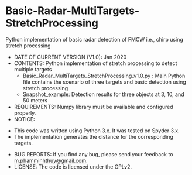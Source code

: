 # Basic-Radar-MultiTargets-StretchProcessing
Python implementation of basic radar detection of FMCW i.e., chirp using stretch processing 

* DATE OF CURRENT VERSION (V1.0): Jan 2020 
* CONTENTS: Python implementation of stretch processing to detect multiple targets
  - Basic_Radar_MultiTargets_StretchProcessing_v1.0.py : Main Python file contains the scenario of three targets and basic detection using stretch processing
  - Snapshot_example: Detection results for three objects at 3, 10, and 50 meters
* REQUIREMENTS: Numpy library must be available and configured properly. 
* NOTICE:
 - This code was written using Python 3.x. It was tested on Spyder 3.x. 
 - The implementation generates the distance for the corresponding targets.
* BUG REPORTS: If you find any bug, please send your feedback to m.phamminhthuy@gmail.com.
* LICENSE: The code is licensed under the GPLv2.
